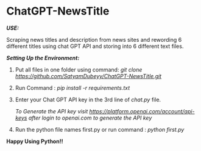 # ChatGPT-NewsTitle

_**USE:**_

Scraping news titles and description from news sites and rewording 6 different titles using chat GPT API  and storing into 6 different text files.

***Setting Up the Environment:***
1. Put all files in one folder using command:
     *git clone https://github.com/SatyamDubeyy/ChatGPT-NewsTitle.git*
2. Run Command : 
    *pip install -r requirements.txt*
3. Enter your Chat GPT API key in the 3rd line of _chat.py_ file.
    
    _To Generate the API key visit https://platform.openai.com/account/api-keys after login to openai.com to generate the API key_
5. Run the python file names first.py or run command : *python first.py*

**Happy Using Python!!**
